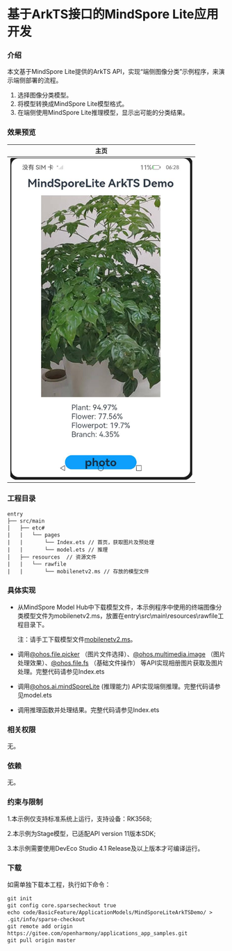 # **基于ArkTS接口的MindSpore Lite应用开发**

### 介绍

本文基于MindSpore Lite提供的ArkTS API，实现“端侧图像分类”示例程序，来演示端侧部署的流程。

1. 选择图像分类模型。
2. 将模型转换成MindSpore Lite模型格式。
3. 在端侧使用MindSpore Lite推理模型，显示出可能的分类结果。

### 效果预览

| 主页                                                  |
|-----------------------------------------------------|
| <img src="screenshots/MindSporeLiteArkTSDemo.png"/> |

### 工程目录

```
entry
├── src/main
│   ├── etc#
|   |   └── pages 
|   |       └── Index.ets // 首页，获取图片及预处理
|   |       └── model.ets // 推理
│   ├── resources  // 资源文件
|   |   └── rawfile 
|   |       └── mobilenetv2.ms // 存放的模型文件
```

### 具体实现

* 从MindSpore Model Hub中下载模型文件，本示例程序中使用的终端图像分类模型文件为mobilenetv2.ms，放置在entry\src\main\resources\rawfile工程目录下。

  注：请手工下载模型文件[mobilenetv2.ms](https://download.mindspore.cn/model_zoo/official/lite/mobilenetv2_openimage_lite/1.5/mobilenetv2.ms)。

* 调用[@ohos.file.picker](https://docs.openharmony.cn/pages/v4.1/zh-cn/application-dev/reference/apis-core-file-kit/js-apis-file-picker.md) （图片文件选择）、[@ohos.multimedia.image](https://docs.openharmony.cn/pages/v4.1/zh-cn/application-dev/reference/apis-image-kit/js-apis-image.md) （图片处理效果）、[@ohos.file.fs](https://docs.openharmony.cn/pages/v4.1/zh-cn/application-dev/reference/apis-core-file-kit/js-apis-file-fs.md) （基础文件操作） 等API实现相册图片获取及图片处理。完整代码请参见Index.ets

* 调用[@ohos.ai.mindSporeLite](https://docs.openharmony.cn/pages/v4.1/zh-cn/application-dev/reference/apis-mindspore-lite-kit/js-apis-mindSporeLite.md)  (推理能力) API实现端侧推理。完整代码请参见model.ets

* 调用推理函数并处理结果。完整代码请参见Index.ets

### 相关权限

无。

### 依赖

无。

### 约束与限制

1.本示例仅支持标准系统上运行，支持设备：RK3568;

2.本示例为Stage模型，已适配API version 11版本SDK;

3.本示例需要使用DevEco Studio 4.1 Release及以上版本才可编译运行。

### 下载

如需单独下载本工程，执行如下命令：

```
git init
git config core.sparsecheckout true
echo code/BasicFeature/ApplicationModels/MindSporeLiteArkTSDemo/ > .git/info/sparse-checkout
git remote add origin https://gitee.com/openharmony/applications_app_samples.git
git pull origin master
```

